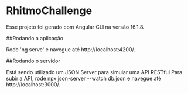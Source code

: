 # RhitmoChallenge

Esse projeto foi gerado com Angular CLI na versão 16.1.8.

##Rodando a aplicação

Rode 'ng serve' e navegue até http://localhost:4200/.

##Rodando o servidor

Está sendo utilizado um JSON Server para simular uma API RESTful Para subir a API, rode npx json-server --watch db.json e navegue até http://localhost:3000/.
